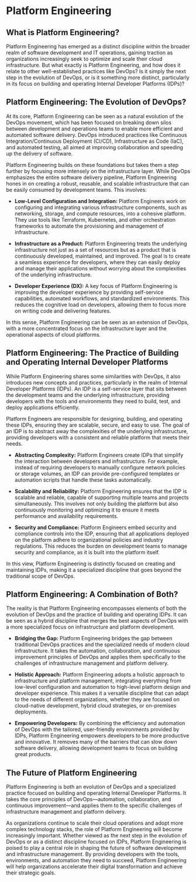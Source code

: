 # Platform Engineering

## What is Platform Engineering?

Platform Engineering has emerged as a distinct discipline within the broader realm of software development and IT operations, gaining traction as organizations increasingly seek to optimize and scale their cloud infrastructure. But what exactly is Platform Engineering, and how does it relate to other well-established practices like DevOps? Is it simply the next step in the evolution of DevOps, or is it something more distinct, particularly in its focus on building and operating Internal Developer Platforms (IDPs)?

## **Platform Engineering: The Evolution of DevOps?**

At its core, Platform Engineering can be seen as a natural evolution of the DevOps movement, which has been focused on breaking down silos between development and operations teams to enable more efficient and automated software delivery. DevOps introduced practices like Continuous Integration/Continuous Deployment (CI/CD), Infrastructure as Code (IaC), and automated testing, all aimed at improving collaboration and speeding up the delivery of software.

Platform Engineering builds on these foundations but takes them a step further by focusing more intensely on the infrastructure layer. While DevOps emphasizes the entire software delivery pipeline, Platform Engineering hones in on creating a robust, reusable, and scalable infrastructure that can be easily consumed by development teams. This involves:

- **Low-Level Configuration and Integration:** Platform Engineers work on configuring and integrating various infrastructure components, such as networking, storage, and compute resources, into a cohesive platform. They use tools like Terraform, Kubernetes, and other orchestration frameworks to automate the provisioning and management of infrastructure.

- **Infrastructure as a Product:** Platform Engineering treats the underlying infrastructure not just as a set of resources but as a product that is continuously developed, maintained, and improved. The goal is to create a seamless experience for developers, where they can easily deploy and manage their applications without worrying about the complexities of the underlying infrastructure.

- **Developer Experience (DX):** A key focus of Platform Engineering is improving the developer experience by providing self-service capabilities, automated workflows, and standardized environments. This reduces the cognitive load on developers, allowing them to focus more on writing code and delivering features.

In this sense, Platform Engineering can be seen as an extension of DevOps, with a more concentrated focus on the infrastructure layer and the operational aspects of cloud platforms.

## **Platform Engineering: The Practice of Building and Operating Internal Developer Platforms**

While Platform Engineering shares some similarities with DevOps, it also introduces new concepts and practices, particularly in the realm of Internal Developer Platforms (IDPs). An IDP is a self-service layer that sits between the development teams and the underlying infrastructure, providing developers with the tools and environments they need to build, test, and deploy applications efficiently.

Platform Engineers are responsible for designing, building, and operating these IDPs, ensuring they are scalable, secure, and easy to use. The goal of an IDP is to abstract away the complexities of the underlying infrastructure, providing developers with a consistent and reliable platform that meets their needs.

- **Abstracting Complexity:** Platform Engineers create IDPs that simplify the interaction between developers and infrastructure. For example, instead of requiring developers to manually configure network policies or storage volumes, an IDP can provide pre-configured templates or automation scripts that handle these tasks automatically.

- **Scalability and Reliability:** Platform Engineering ensures that the IDP is scalable and reliable, capable of supporting multiple teams and projects simultaneously. This involves not only building the platform but also continuously monitoring and optimizing it to ensure it meets performance and availability requirements.

- **Security and Compliance:** Platform Engineers embed security and compliance controls into the IDP, ensuring that all applications deployed on the platform adhere to organizational policies and industry regulations. This reduces the burden on development teams to manage security and compliance, as it is built into the platform itself.

In this view, Platform Engineering is distinctly focused on creating and maintaining IDPs, making it a specialized discipline that goes beyond the traditional scope of DevOps.

## **Platform Engineering: A Combination of Both?**

The reality is that Platform Engineering encompasses elements of both the evolution of DevOps and the practice of building and operating IDPs. It can be seen as a hybrid discipline that merges the best aspects of DevOps with a more specialized focus on infrastructure and platform development.

- **Bridging the Gap:** Platform Engineering bridges the gap between traditional DevOps practices and the specialized needs of modern cloud infrastructure. It takes the automation, collaboration, and continuous improvement principles of DevOps and applies them specifically to the challenges of infrastructure management and platform delivery.

- **Holistic Approach:** Platform Engineering adopts a holistic approach to infrastructure and platform management, integrating everything from low-level configuration and automation to high-level platform design and developer experience. This makes it a versatile discipline that can adapt to the needs of different organizations, whether they are focused on cloud-native development, hybrid cloud strategies, or on-premises deployments.

- **Empowering Developers:** By combining the efficiency and automation of DevOps with the tailored, user-friendly environments provided by IDPs, Platform Engineering empowers developers to be more productive and innovative. It removes many of the barriers that can slow down software delivery, allowing development teams to focus on building great products.

## **The Future of Platform Engineering**

Platform Engineering is both an evolution of DevOps and a specialized practice focused on building and operating Internal Developer Platforms. It takes the core principles of DevOps—automation, collaboration, and continuous improvement—and applies them to the specific challenges of infrastructure management and platform delivery.

As organizations continue to scale their cloud operations and adopt more complex technology stacks, the role of Platform Engineering will become increasingly important. Whether viewed as the next step in the evolution of DevOps or as a distinct discipline focused on IDPs, Platform Engineering is poised to play a central role in shaping the future of software development and infrastructure management. By providing developers with the tools, environments, and automation they need to succeed, Platform Engineering will help organizations accelerate their digital transformation and achieve their strategic goals.